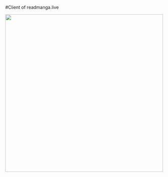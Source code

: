 #Client of readmanga.live

<p align="left">
<img src="https://github.com/razovu/ReadManga/blob/master/readmanga_demo.gif" href="" height="500">
